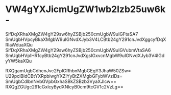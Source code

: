 # VW4gYXJicmUgZW1wb2lzb25uw6k-

SifDqXRhaXMgZW4gY29sw6hyZSBjb250cmUgbW9uIGFtaSA7
SmUgbHVpcyBkaXMgbW9uIGNvdXJyb3V4LCBtb24gY291cnJvdXggcyfDqXRlaWduaXQu
SifDqXRhaXMgZW4gY29sw6hyZSBjb250cmUgbW9uIGVubmVtaSA6
SmUgbHVpIHR1cyBtb24gY291cnJvdXgsIGxvcnMgbW9uIGNvdXJyb3V4IGdyYW5kaXQu

RXQgamUgbCdhcnJvc2FpIGRhbnMgbGEgY3JhaW50ZSw=
U29pciBldCBtYXRpbiwgYXZlYyBtZXMgbGFybWVzIDs=
SmUgbCdlbnNvbGVpbGxhaSBkZSBzb3VyaXJlcw==
RXQgZGUgc291cGxlcyBydXNlcyB0cm9tcGV1c2VzLg==
